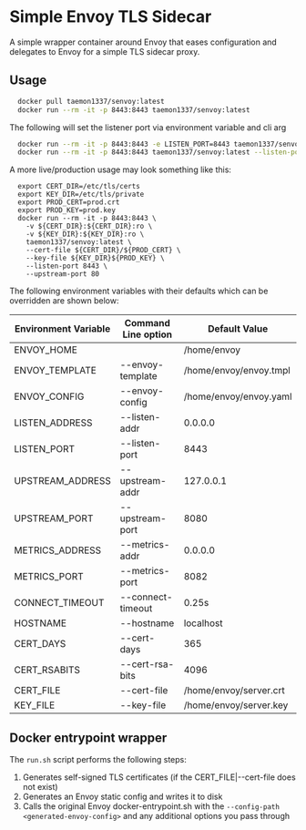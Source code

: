 # Simple Envoy TLS Sidecar

A simple wrapper container around Envoy that eases configuration and delegates to Envoy for a simple TLS sidecar proxy.

## Usage

```bash
  docker pull taemon1337/senvoy:latest
  docker run --rm -it -p 8443:8443 taemon1337/senvoy:latest
```

The following will set the listener port via environment variable and cli arg
```bash
  docker run --rm -it -p 8443:8443 -e LISTEN_PORT=8443 taemon1337/senvoy:latest
  docker run --rm -it -p 8443:8443 taemon1337/senvoy:latest --listen-port 8443
```

A more live/production usage may look something like this:
```
  export CERT_DIR=/etc/tls/certs
  export KEY_DIR=/etc/tls/private
  export PROD_CERT=prod.crt
  export PROD_KEY=prod.key
  docker run --rm -it -p 8443:8443 \
    -v ${CERT_DIR}:${CERT_DIR}:ro \
    -v ${KEY_DIR}:${KEY_DIR}:ro \
    taemon1337/senvoy:latest \
    --cert-file ${CERT_DIR}/${PROD_CERT} \
    --key-file ${KEY_DIR}${PROD_KEY} \
    --listen-port 8443 \
    --upstream-port 80
```

The following environment variables with their defaults which can be overridden are shown below:

|Environment Variable| Command Line option|Default Value|
|--------------------|--------------------|-------------|
|ENVOY_HOME||/home/envoy|
|ENVOY_TEMPLATE|--envoy-template|/home/envoy/envoy.tmpl|
|ENVOY_CONFIG|--envoy-config|/home/envoy/envoy.yaml|
|LISTEN_ADDRESS|--listen-addr|0.0.0.0|
|LISTEN_PORT|--listen-port|8443|
|UPSTREAM_ADDRESS|--upstream-addr|127.0.0.1|
|UPSTREAM_PORT|--upstream-port|8080|
|METRICS_ADDRESS|--metrics-addr|0.0.0.0|
|METRICS_PORT|--metrics-port|8082|
|CONNECT_TIMEOUT|--connect-timeout|0.25s|
|HOSTNAME|--hostname|localhost|
|CERT_DAYS|--cert-days|365|
|CERT_RSABITS|--cert-rsa-bits|4096|
|CERT_FILE|--cert-file|/home/envoy/server.crt|
|KEY_FILE|--key-file|/home/envoy/server.key|

## Docker entrypoint wrapper

The `run.sh` script performs the following steps:

1. Generates self-signed TLS certificates (if the CERT_FILE|--cert-file does not exist)
2. Generates an Envoy static config and writes it to disk
3. Calls the original Envoy docker-entrypoint.sh with the `--config-path <generated-envoy-config>` and any additional options you pass through

